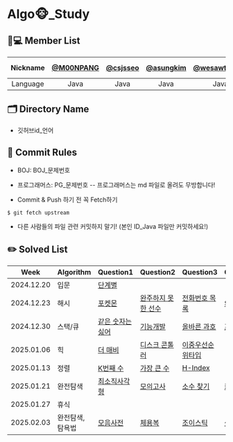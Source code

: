 # Algo🐵_Study

## 🧑💻 Member List
| Nickname | [@M00NPANG](https://github.com/M00NPANG) | [@csjsseo](https://github.com/csjsseo) | [@asungkim](https://github.com/asungkim)| [@wesawth3sun](https://github.com/wesawth3sun) | [@wkdan](https://github.com/wkdan) | [sehun-Seo3](https://github.com/sehun-Seo3) |
| :------: | :--------------------------------------------: | :--------------------------------------: | :----------------------------------: | :------------------------------------: | :--------------------------------------: | :--------------------------------------: |
| Language |                  Java                     |                 Java                     |                Java                 |                  Java                  |                   Java                   |                   Java                   | 
## 🗂 Directory Name

- 깃허브id_언어

## 🤝 Commit Rules
- BOJ: BOJ_문제번호
- 프로그래머스: PG_문제번호
  -- 프로그래머스는 md 파일로 올려도 무방합니다!

- Commit & Push 하기 전 꼭 Fetch하기
```
$ git fetch upstream
```
- 다른 사람들의 파일 관련 커밋하지 말기! (본인 ID_Java 파일만 커밋하세요!)


## ✏️ Solved List
| Week       | Algorithm     | Question1                                                                                   | Question2                                                                                           | Question3                                                                                  | Question4                                                                                           | Question5                                                                                  | Question6                |
|------------|---------------|---------------------------------------------------------------------------------------------|-----------------------------------------------------------------------------------------------------|---------------------------------------------------------------------------------------------|-----------------------------------------------------------------------------------------------------|---------------------------------------------------------------------------------------------|--------------------------|
| 2024.12.20 | 입문          | [단계별](https://www.acmicpc.net/step)                                                     |                                                                                                     |                                                                                             |                                                                                                     |                                                                                             |                          |
| 2024.12.23 | 해시          | [포켓몬](https://school.programmers.co.kr/learn/courses/30/lessons/1845)                   | [완주하지 못 한 선수](https://school.programmers.co.kr/learn/courses/30/lessons/42576)             | [전화번호 목록](https://school.programmers.co.kr/learn/courses/30/lessons/42577)           | [의상](https://school.programmers.co.kr/learn/courses/30/lessons/42578)                            | [베스트 애르볼](https://school.programmers.co.kr/learn/courses/30/lessons/42579)            |                          |
| 2024.12.30 | 스택/큐       | [같은 숫자는 싫어](https://school.programmers.co.kr/learn/courses/30/lessons/12906)        | [기능개발](https://school.programmers.co.kr/learn/courses/30/lessons/42586)                       | [올바른 과호](https://school.programmers.co.kr/learn/courses/30/lessons/12909)             | [프로세스](https://school.programmers.co.kr/learn/courses/30/lessons/42587)                        | [다리를 지나는 트럼](https://school.programmers.co.kr/learn/courses/30/lessons/42583)    | [주식가격](https://school.programmers.co.kr/learn/courses/30/lessons/42584) |
| 2025.01.06 | 힉            | [더 매비](https://school.programmers.co.kr/learn/courses/30/lessons/42626)                 | [디스크 콘톨러](https://school.programmers.co.kr/learn/courses/30/lessons/42627)                 | [이중우선순위타입](https://school.programmers.co.kr/learn/courses/30/lessons/42628)          |                                                                                                     |                                                                                             |                          |
| 2025.01.13 | 정렬          | [K번째 수](https://school.programmers.co.kr/learn/courses/30/lessons/42748)               | [가장 큰 수](https://school.programmers.co.kr/learn/courses/30/lessons/42746)                     | [H-Index](https://school.programmers.co.kr/learn/courses/30/lessons/42747)                |                                                                                                     |                                                                                             |                          |
| 2025.01.21 | 완전탐색          | [최소직사각형](https://school.programmers.co.kr/learn/courses/30/lessons/86491)               | [모의고사](https://school.programmers.co.kr/learn/courses/30/lessons/42840)                     | [소수 찾기](https://school.programmers.co.kr/learn/courses/30/lessons/42839)                | [카페](https://school.programmers.co.kr/learn/courses/30/lessons/42842) | [피로도](https://school.programmers.co.kr/learn/courses/30/lessons/87946) | [전력막을 두로 나누기](https://school.programmers.co.kr/learn/courses/30/lessons/86971) |
| 2025.01.27 | 휴식          |  |  |  |  |  |  |
| 2025.02.03 | 완전탐색, 탐욕법 | [모음사전](https://school.programmers.co.kr/learn/courses/30/lessons/84512) | [체용복](https://school.programmers.co.kr/learn/courses/30/lessons/42862) | [조이스틱](https://school.programmers.co.kr/learn/courses/30/lessons/42860) | [섬 연결하기](https://school.programmers.co.kr/learn/courses/30/lessons/42861) | [백준 완전탐색](https://www.acmicpc.net/problemset?sort=ac_desc&algo=125) | [백준 탐용법](https://www.acmicpc.net/problemset?sort=ac_desc&algo=33) |
